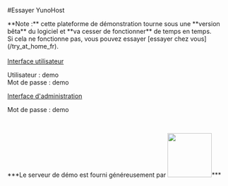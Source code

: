 #Essayer YunoHost

<div class="alert alert-warning" markdown="1">
**Note :** cette plateforme de démonstration tourne sous une **version bêta** du logiciel et **va cesser de fonctionner** de temps en temps.
<br>
Si cela ne fonctionne pas, vous pouvez essayer [essayer chez vous](/try_at_home_fr).

</div>

<br>

  <div class="row text-center">
    <div class="col-md-6">
      <a href="https://demo.yunohost.org/" target="_blank" class="btn btn-success btn-lg"><span class="glyphicon glyphicon-user"></span> Interface utilisateur</a>
      <p class="text-muted">Utilisateur : demo<br>Mot de passe : demo</p>
    </div>
    <div class="col-md-5">
      <a href="https://demo.yunohost.org/yunohost/admin" target="_blank" class="btn btn-primary btn-lg"><span class="glyphicon glyphicon-lock"></span> Interface d'administration</a>
      <p class="text-muted">Mot de passe : demo</p>
    </div>
  </div>

<br>

<p class="text-center" markdown="1">
***Le serveur de démo est fourni généreusement par    
<a href="https://www.web4all.fr/" target="_blank"><img src="https://yunohost.org/images/web4all.png" width=100 style="vertical-align: center"></a>***
</p>


